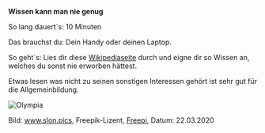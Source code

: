 **Wissen kann man nie genug**

So lang dauert´s: 10 Minuten

Das brauchst du: Dein Handy oder deinen Laptop.

So geht´s: Lies dir diese [Wikipediaseite](https://de.wikipedia.org/wiki/Olympische_Spiele) durch und eigne dir so Wissen an, welches du sonst nie erworben hättest. 

Etwas lesen was nicht zu seinen sonstigen Interessen gehört ist sehr gut für die Allgemeinbildung.

![Olympia](https://image.freepik.com/fotos-kostenlos/olympia-flagge_1401-283.jpg)

Bild: www.slon.pics, Freepik-Lizent, [Freepi](https://de.freepik.com/fotos-kostenlos/olympia-flagge_1179722.htm#query=Olympia&position=0), Datum: 22.03.2020
